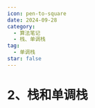 ```yaml
---
icon: pen-to-square
date: 2024-09-28
category:
  - 算法笔记
  - 栈、单调栈
tag:
  - 单调栈
star: false
---
```


# 2、栈和单调栈

